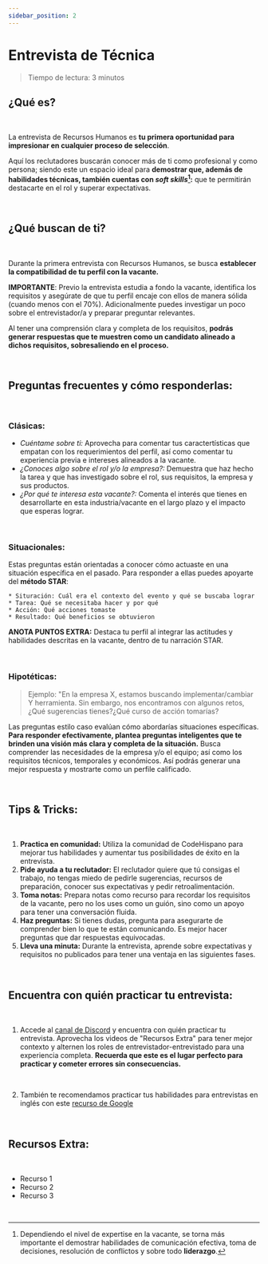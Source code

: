 ```yaml
---
sidebar_position: 2
---
```

# Entrevista de Técnica

> Tiempo de lectura: 3 minutos

## ¿Qué es?
&nbsp;

La entrevista de Recursos Humanos es **tu primera oportunidad para impresionar en cualquier proceso de selección**. 

Aquí los reclutadores buscarán conocer más de ti como profesional y como persona; siendo este un espacio ideal para **demostrar que, además de habilidades técnicas, también cuentas con _soft skills_[^1]:** que te permitirán destacarte en el rol y superar expectativas. 

&nbsp;

## ¿Qué buscan de ti?

&nbsp;

Durante la primera entrevista con Recursos Humanos, se busca **establecer la compatibilidad de tu perfil con la vacante.**

**IMPORTANTE**: Previo la entrevista estudia a fondo la vacante, identifica los requisitos y asegúrate de que tu perfil encaje con ellos de manera sólida (cuando menos con el 70%).  Adicionalmente puedes investigar un poco sobre el entrevistador/a y preparar preguntar relevantes.

Al tener una comprensión clara y completa de los requisitos, **podrás generar respuestas que te muestren como un candidato alineado a dichos requisitos, sobresaliendo en el proceso.** 

&nbsp;

## Preguntas frecuentes y cómo responderlas:

&nbsp;

### **Clásicas:**
* *Cuéntame sobre ti:* Aprovecha para comentar tus caractertísticas que empatan con los requerimientos del perfil, así como comentar tu experiencia previa e intereses alineados a la vacante. 
* *¿Conoces algo sobre el rol y/o la empresa?:* Demuestra que haz hecho la tarea y que has investigado sobre el rol, sus requisitos, la empresa y sus productos. 
* *¿Por qué te interesa esta vacante?:* Comenta el interés que tienes en desarrollarte en esta industria/vacante en el largo plazo y el impacto que esperas lograr.

&nbsp;

### **Situacionales:**

 Estas preguntas están orientadas a conocer cómo actuaste en una situación específica en el pasado. Para responder a ellas puedes apoyarte del **método STAR**:

    * Situración: Cuál era el contexto del evento y qué se buscaba lograr
    * Tarea: Qué se necesitaba hacer y por qué
    * Acción: Qué acciones tomaste
    * Resultado: Qué beneficios se obtuvieron

**ANOTA PUNTOS EXTRA:** Destaca tu perfil al integrar las actitudes y habilidades descritas en la vacante, dentro de tu narración STAR.

&nbsp;

### **Hipotéticas:**

> Ejemplo: "En la empresa X, estamos buscando implementar/cambiar Y herramienta. Sin embargo, nos encontramos con algunos retos, ¿Qué sugerencias tienes?¿Qué curso de acción tomarías?

Las preguntas estilo caso evalúan cómo abordarías situaciones específicas. **Para responder efectivamente, plantea preguntas inteligentes que te brinden una visión más clara y completa de la situación.** Busca comprender las necesidades de la empresa y/o el equipo; así como los requisitos técnicos, temporales y económicos. Así podrás generar una mejor respuesta y mostrarte como un perfile calificado. 
 

&nbsp;

## Tips & Tricks:
&nbsp;


1. **Practica en comunidad:** Utiliza la comunidad de CodeHispano para mejorar tus habilidades y aumentar tus posibilidades de éxito en la entrevista.
2. **Pide ayuda a tu reclutador:** El reclutador quiere que tú consigas el trabajo, no tengas miedo de pedirle sugerencias, recursos de preparación, conocer sus expectativas y pedir retroalimentación.
3. **Toma notas:** Prepara notas como recurso para recordar los requisitos de la vacante, pero no los uses como un guión, sino como un apoyo para tener una conversación fluida.
4. **Haz preguntas:** Si tienes dudas, pregunta para asegurarte de comprender bien lo que te están comunicando. Es mejor hacer preguntas que dar respuestas equivocadas.
5. **Lleva una minuta:** Durante la entrevista, aprende sobre expectativas y requisitos no publicados para tener una ventaja en las siguientes fases.


&nbsp;

## Encuentra con quién practicar tu entrevista:

&nbsp;

1. Accede al [canal de Discord](https://discord.com/) y encuentra con quién practicar tu entrevista. Aprovecha los videos de "Recursos Extra" para tener mejor contexto y alternen los roles de entrevistador-entrevistado para una experiencia completa. **Recuerda que este es el lugar perfecto para practicar y cometer errores sin consecuencias.**
 

&nbsp;

2. También te recomendamos practicar tus habilidades para entrevistas en inglés con este [recurso de Google](https://grow.google/certificates/interview-warmup/category/)


&nbsp;

## Recursos Extra:

&nbsp;

* Recurso 1
* Recurso 2
* Recurso 3


&nbsp;

[^1]: Dependiendo el nivel de expertise en la vacante, se torna más importante el demostrar habilidades de comunicación efectiva, toma de decisiones, resolución de conflictos y sobre todo **liderazgo**. 